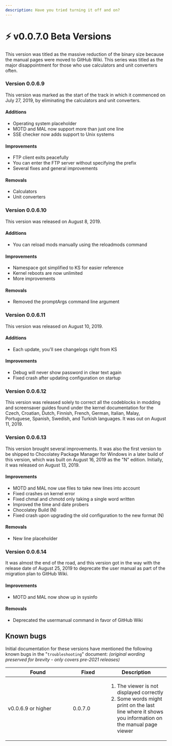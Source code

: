 ```yaml
---
description: Have you tried turning it off and on?
---
```


# ⚡ v0.0.7.0 Beta Versions

This version was titled as the massive reduction of the binary size because the manual pages were moved to GitHub Wiki. This series was titled as the major disappointment for those who use calculators and unit converters often.

### Version 0.0.6.9

This version was marked as the start of the track in which it commenced on July 27, 2019, by eliminating the calculators and unit converters.

#### Additions

* Operating system placeholder
* MOTD and MAL now support more than just one line
* SSE checker now adds support to Unix systems

#### Improvements

* FTP client exits peacefully
* You can enter the FTP server without specifying the prefix
* Several fixes and general improvements

#### Removals

* Calculators
* Unit converters

### Version 0.0.6.10

This version was released on August 8, 2019.

#### Additions

* You can reload mods manually using the reloadmods command

#### Improvements

* Namespace got simplified to KS for easier reference
* Kernel reboots are now unlimited
* More improvements

#### Removals

* Removed the promptArgs command line argument

### Version 0.0.6.11

This version was released on August 10, 2019.

#### Additions

* Each update, you'll see changelogs right from KS

#### Improvements

* Debug will never show password in clear text again
* Fixed crash after updating configuration on startup

### Version 0.0.6.12

This version was released solely to correct all the codeblocks in modding and screensaver guides found under the kernel documentation for the Czech, Croatian, Dutch, Finnish, French, German, Italian, Malay, Portuguese, Spanish, Swedish, and Turkish languages. It was out on August 11, 2019.

### Version 0.0.6.13

This version brought several improvements. It was also the first version to be shipped to Chocolatey Package Manager for Windows in a later build of this version, which was built on August 16, 2019 as the "N" edition. Initially, it was released on August 13, 2019.

#### Improvements

* MOTD and MAL now use files to take new lines into account
* Fixed crashes on kernel error
* Fixed chmal and chmotd only taking a single word written
* Improved the time and date probers
* Chocolatey Build (N)
* Fixed crash upon upgrading the old configuration to the new format (N)

#### Removals

* New line placeholder

### Version 0.0.6.14

It was almost the end of the road, and this version got in the way with the release date of August 25, 2019 to deprecate the user manual as part of the migration plan to GitHub Wiki.

#### Improvements

* MOTD and MAL now show up in sysinfo

#### Removals

* Deprecated the usermanual command in favor of GitHub Wiki

## Known bugs

Initial documentation for these versions have mentioned the following known bugs in the "`troubleshooting`" document: _(original wording preserved for brevity - only covers pre-2021 releases)_

<table><thead><tr><th width="187">Found</th><th width="95">Fixed</th><th>Description</th></tr></thead><tbody><tr><td>v0.0.6.9 or higher</td><td>0.0.7.0</td><td><ol><li>The viewer is not displayed correctly</li><li>Some words might print on the last line where it shows you information on the manual page viewer</li></ol></td></tr></tbody></table>
